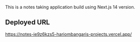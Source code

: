 This is a notes taking application build using Next.js 14 version.

## Deployed URL
https://notes-ie9z6kzs5-hariombangaris-projects.vercel.app/